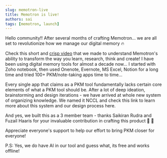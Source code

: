 ```yaml
---
slug: memotron-live
title: Memotron is live!
authors: sai
tags: [memotron, launch]
---
```


Hello community!! After several months of crafting Memotron... we are all set to revolutionize how we manage our digital memory 🔥
<!-- truncate -->

Check this short and [crisp video](https://youtu.be/SeWdndc7y4A) that we made to understand Memotron's ability to transform the way you learn, research, think and create!
I have been using digital memory tools for almost a decade now... I started with Zoho notebook, then used Onenote, Evernote, MS Excel, Notion for a long time and tried 100+ PKM/note-taking apps time to time...

Every single app that claims as a PKM tool fundamentally lacks certain core elements of what a PKM tool should be. After a lot of deep ideation, brainstorming and design iterations - we have arrived at whole new system of organizing knowledge. We named it NCCL and check this link to learn more about this system and our design process here.

And yes, we built this as a 3 member team - thanks Saikiran Rudra and Fuzail Haaris for your invaluable contribution in crafting this product 🚀 🚀

Appreciate everyone's support to help our effort to bring PKM closer for everyone!

P.S: Yes, we do have AI in our tool and guess what, its free and works offline!